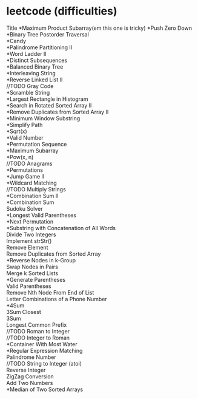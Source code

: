 leetcode (difficulties)
========
Title
*Maximum Product Subarray(em this one is tricky)
*Push Zero Down
*Binary Tree Postorder Traversal<br>
*Candy<br>
*Palindrome Partitioning II<br>
*Word Ladder II<br>
*Distinct Subsequences<br>
*Balanced Binary Tree<br>
*Interleaving String<br>
*Reverse Linked List II<br>
//TODO Gray Code<br>
*Scramble String<br>
*Largest Rectangle in Histogram<br>
*Search in Rotated Sorted Array II<br>
*Remove Duplicates from Sorted Array II<br>
*Minimum Window Substring<br>
*Simplify Path<br>
*Sqrt(x)<br>
*Valid Number<br>
*Permutation Sequence<br>
*Maximum Subarray<br>
*Pow(x, n)<br>
//TODO Anagrams<br>
*Permutations<br>
*Jump Game II<br>
*Wildcard Matching<br>
//TODO Multiply Strings<br>
*Combination Sum II<br>
*Combination Sum<br>
Sudoku Solver<br>
*Longest Valid Parentheses<br>
*Next Permutation<br>
*Substring with Concatenation of All Words<br>
Divide Two Integers<br>
Implement strStr()<br>
Remove Element<br>
Remove Duplicates from Sorted Array<br>
*Reverse Nodes in k-Group<br>
Swap Nodes in Pairs<br>
Merge k Sorted Lists<br>
*Generate Parentheses<br>
Valid Parentheses<br>
Remove Nth Node From End of List<br>
Letter Combinations of a Phone Number<br>
*4Sum<br>
3Sum Closest<br>
3Sum<br>
Longest Common Prefix<br>
//TODO Roman to Integer<br>
//TODO Integer to Roman<br>
*Container With Most Water<br>
*Regular Expression Matching<br>
Palindrome Number<br>
//TODO String to Integer (atoi)<br>
Reverse Integer<br>
ZigZag Conversion<br>
Add Two Numbers<br>
*Median of Two Sorted Arrays<br>
